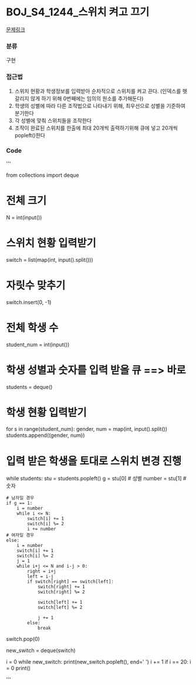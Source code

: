
# BOJ_S4_1244_스위치 켜고 끄기

[문제링크](https://www.acmicpc.net/problem/1244)

### 분류
구현

### 접근법
1. 스위치 현황과 학생정보를 입력받아 순차적으로 스위치를 켜고 끈다. (인덱스를 헷갈리지 않게 하기 위해 0번째에는 임의의 원소를 추가해둔다)
2. 학생의 성별에 따라 다른 조작법으로 나타내기 위해, 최우선으로 성별을 기준하여 분기한다
3. 각 성별에 맞춰 스위치들을 조작한다
4. 조작이 완료된 스위치를 한출에 최대 20개씩 출력하기위해 큐에 넣고 20개씩 popleft()한다

### Code

'''

    
from collections import deque

# 전체 크기
N = int(input())
# 스위치 현황 입력받기
switch = list(map(int, input().split()))
# 자릿수 맞추기
switch.insert(0, -1)

# 전체 학생 수
student_num = int(input())
# 학생 성별과 숫자를 입력 받을 큐 ==> 바로
students = deque()

# 학생 현황 입력받기
for s in range(student_num):
    gender, num = map(int, input().split())
    students.append((gender, num))

# 입력 받은 학생을 토대로 스위치 변경 진행
while students:
    stu = students.popleft()
    g = stu[0] # 성별
    number = stu[1] # 숫자

    # 남자일 경우
    if g == 1:
        i = number
        while i <= N:
            switch[i] += 1
            switch[i] %= 2
            i += number
    # 여자일 경우
    else:
        i = number
        switch[i] += 1
        switch[i] %= 2
        j = 1
        while i+j <= N and i-j > 0:
            right = i+j
            left = i-j
            if switch[right] == switch[left]:
                switch[right] += 1
                switch[right] %= 2

                switch[left] += 1
                switch[left] %= 2

                j += 1
            else:
                break

switch.pop(0)

new_switch = deque(switch)

i = 0
while new_switch:
    print(new_switch.popleft(), end=' ')
    i += 1
    if i == 20:
        i = 0
        print()



'''
